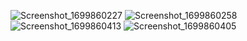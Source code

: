 ![Screenshot_1699860227](https://github.com/SarangaChamod/WhatsApp-Clone/assets/91281208/cc1c52fb-914f-424f-9a63-8ec1a31d91ad)
![Screenshot_1699860258](https://github.com/SarangaChamod/WhatsApp-Clone/assets/91281208/02874c4d-54e6-4438-8a43-a7246137d898)
![Screenshot_1699860413](https://github.com/SarangaChamod/WhatsApp-Clone/assets/91281208/2cb0cfcd-464a-41fb-b659-508c46d8317d)
![Screenshot_1699860405](https://github.com/SarangaChamod/WhatsApp-Clone/assets/91281208/24c647f1-0a68-4076-bbeb-ac5d1f292c7a)
